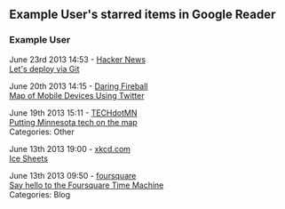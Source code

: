 ## Example User's starred items in Google Reader
### Example User

June 23rd 2013 14:53 - [Hacker News](https://news.ycombinator.com/)  
[Let&#39;s deploy via Git](https://coderwall.com/p/xczkaq?&amp;p=1&amp;q=)  

June 20th 2013 14:15 - [Daring Fireball](http://daringfireball.net/)  
[Map of Mobile Devices Using Twitter](http://www.mapbox.com/labs/twitter-gnip/brands/#5/38.000/-95.000)  

June 19th 2013 15:11 - [TECHdotMN](http://tech.mn)  
[Putting Minnesota tech on the map](http://tech.mn/news/2013/06/19/minnesota-tech-map/)  
Categories: Other

June 13th 2013 19:00 - [xkcd.com](http://xkcd.com/)  
[Ice Sheets](http://xkcd.com/1225/)  

June 13th 2013 09:50 - [foursquare](http://foursquare.tumblr.com/)  
[Say hello to the Foursquare Time Machine](http://feedproxy.google.com/~r/thefoursquareblog/~3/swUyv-fyzk8/)  
Categories: Blog

